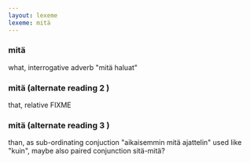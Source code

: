 ```yaml
---
layout: lexeme
lexeme: mitä
---
```


###  mitä 
what, interrogative adverb "mitä haluat"


###  mitä  (alternate reading 2 )

that, relative FIXME


###  mitä  (alternate reading 3 )

than, as sub-ordinating conjuction "aikaisemmin mitä ajattelin" used like "kuin", maybe also paired conjunction sitä-mitä?

